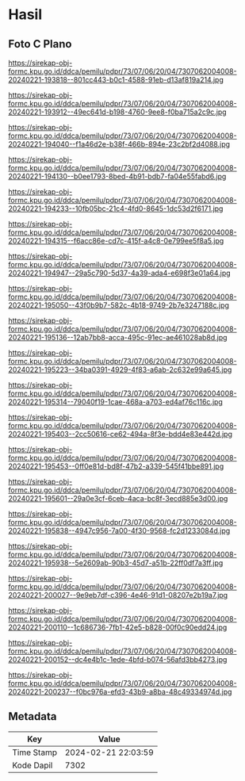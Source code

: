 # Hasil

## Foto C Plano

https://sirekap-obj-formc.kpu.go.id/ddca/pemilu/pdpr/73/07/06/20/04/7307062004008-20240221-193818--801cc443-b0c1-4588-91eb-d13af819a214.jpg

https://sirekap-obj-formc.kpu.go.id/ddca/pemilu/pdpr/73/07/06/20/04/7307062004008-20240221-193912--49ec641d-b198-4760-9ee8-f0ba715a2c9c.jpg

https://sirekap-obj-formc.kpu.go.id/ddca/pemilu/pdpr/73/07/06/20/04/7307062004008-20240221-194040--f1a46d2e-b38f-466b-894e-23c2bf2d4088.jpg

https://sirekap-obj-formc.kpu.go.id/ddca/pemilu/pdpr/73/07/06/20/04/7307062004008-20240221-194130--b0ee1793-8bed-4b91-bdb7-fa04e55fabd6.jpg

https://sirekap-obj-formc.kpu.go.id/ddca/pemilu/pdpr/73/07/06/20/04/7307062004008-20240221-194233--10fb05bc-21c4-4fd0-8645-1dc53d2f6171.jpg

https://sirekap-obj-formc.kpu.go.id/ddca/pemilu/pdpr/73/07/06/20/04/7307062004008-20240221-194315--f6acc86e-cd7c-415f-a4c8-0e799ee5f8a5.jpg

https://sirekap-obj-formc.kpu.go.id/ddca/pemilu/pdpr/73/07/06/20/04/7307062004008-20240221-194947--29a5c790-5d37-4a39-ada4-e698f3e01a64.jpg

https://sirekap-obj-formc.kpu.go.id/ddca/pemilu/pdpr/73/07/06/20/04/7307062004008-20240221-195050--43f0b9b7-582c-4b18-9749-2b7e3247188c.jpg

https://sirekap-obj-formc.kpu.go.id/ddca/pemilu/pdpr/73/07/06/20/04/7307062004008-20240221-195136--12ab7bb8-acca-495c-91ec-ae461028ab8d.jpg

https://sirekap-obj-formc.kpu.go.id/ddca/pemilu/pdpr/73/07/06/20/04/7307062004008-20240221-195223--34ba0391-4929-4f83-a6ab-2c632e99a645.jpg

https://sirekap-obj-formc.kpu.go.id/ddca/pemilu/pdpr/73/07/06/20/04/7307062004008-20240221-195314--79040f19-1cae-468a-a703-ed4af76c116c.jpg

https://sirekap-obj-formc.kpu.go.id/ddca/pemilu/pdpr/73/07/06/20/04/7307062004008-20240221-195403--2cc50616-ce62-494a-8f3e-bdd4e83e442d.jpg

https://sirekap-obj-formc.kpu.go.id/ddca/pemilu/pdpr/73/07/06/20/04/7307062004008-20240221-195453--0ff0e81d-bd8f-47b2-a339-545f41bbe891.jpg

https://sirekap-obj-formc.kpu.go.id/ddca/pemilu/pdpr/73/07/06/20/04/7307062004008-20240221-195601--29a0e3cf-6ceb-4aca-bc8f-3ecd885e3d00.jpg

https://sirekap-obj-formc.kpu.go.id/ddca/pemilu/pdpr/73/07/06/20/04/7307062004008-20240221-195838--4947c956-7a00-4f30-9568-fc2d1233084d.jpg

https://sirekap-obj-formc.kpu.go.id/ddca/pemilu/pdpr/73/07/06/20/04/7307062004008-20240221-195938--5e2609ab-90b3-45d7-a51b-22ff0df7a3ff.jpg

https://sirekap-obj-formc.kpu.go.id/ddca/pemilu/pdpr/73/07/06/20/04/7307062004008-20240221-200027--9e9eb7df-c396-4e46-91d1-08207e2b19a7.jpg

https://sirekap-obj-formc.kpu.go.id/ddca/pemilu/pdpr/73/07/06/20/04/7307062004008-20240221-200110--1c686736-7fb1-42e5-b828-00f0c90edd24.jpg

https://sirekap-obj-formc.kpu.go.id/ddca/pemilu/pdpr/73/07/06/20/04/7307062004008-20240221-200152--dc4e4b1c-1ede-4bfd-b074-56afd3bb4273.jpg

https://sirekap-obj-formc.kpu.go.id/ddca/pemilu/pdpr/73/07/06/20/04/7307062004008-20240221-200237--f0bc976a-efd3-43b9-a8ba-48c49334974d.jpg


## Metadata

| Key        | Value               |
| ---------- | ------------------- |
| Time Stamp | 2024-02-21 22:03:59 |
| Kode Dapil | 7302                |



